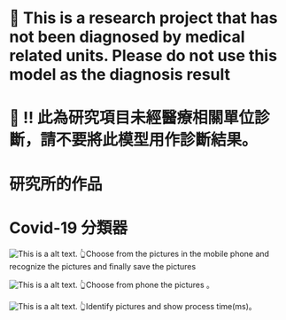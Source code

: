 # 🔴 This is a research project that has not been diagnosed by medical related units. Please do not use this model as the diagnosis result
# 🔴 !! 此為研究項目未經醫療相關單位診斷，請不要將此模型用作診斷結果。
# 研究所的作品

# Covid-19 分類器
![This is a alt text.](/image/COVID1.png "This is a sample image.")
 👆Choose from the pictures in the mobile phone and recognize the pictures and finally save the pictures
 
 ![This is a alt text.](/image/COVID2.png "This is a sample image.")
 👆Choose from phone the pictures 。
 
  ![This is a alt text.](/image/COVID3.png "This is a sample image.")
 👆Identify pictures  and show process time(ms)。

  




